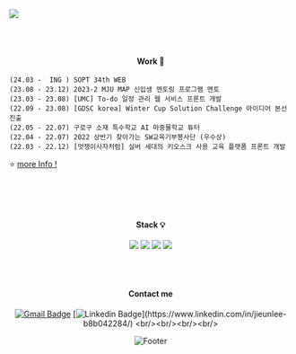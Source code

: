 <img src="https://capsule-render.vercel.app/api?type=waving&color=9C9EFE&&fontColor=FFFFFF&height=100&section=header&text=%20&desc=%20&fontSize=45&0&animation=twinkling&stroke=B1E1FF&strokeWidth=2.2&descAlign=85&descAlignY=55" />


  
  <br/><br/>
  <div align="center">    

  ####  Work      📌
  </div>   
     
    (24.03 -  ING ) SOPT 34th WEB
    (23.08 - 23.12) 2023-2 MJU MAP 신입생 멘토링 프로그램 멘토
    (23.03 - 23.08) [UMC] To-do 일정 관리 웹 서비스 프론트 개발
    (22.09 - 23.08) [GDSC korea] Winter Cup Solution Challenge 아이디어 본선 진출
    (22.05 - 22.07) 구로구 소재 특수학교 AI 마중물학교 튜터
    (22.04 - 22.07) 2022 상반기 찾아가는 SW교육기부봉사단 (우수상)
    (22.03 - 22.12) [멋쟁이사자처럼] 실버 세대의 키오스크 사용 교육 플랫폼 프론트 개발
    
    
    
    
    
    
     
⭐ [more Info !](https://www.notion.so/jini77u/Portfolio-dbc682ed59a64890acd2acdc59a84866)     
    
<br/><br/><br/>   

<div align="center">   

  
  
   ####  Stack  💡
<!-- <img src="https://img.shields.io/badge/Python-3776AB?style=for-the-badge&logo=Python&logoColor=FFFFFF"> -->


<!-- <img src="https://img.shields.io/badge/JavaScript-F7DF1E?style=for-the-badge&logo=JavaScript&logoColor=FFFFFF"> -->
<img src="https://img.shields.io/badge/JavaScript-F7DF1E?style=flat-square&logo=javascript&logoColor=black"/>

<!-- <img src="https://img.shields.io/badge/React-61DAFB?style=for-the-badge&logo=React&logoColor=FFFFFF">  -->
<img src="https://img.shields.io/badge/React-61DAFB?style=flat-square&logo=React&logoColor=black"/>    
<img src="https://img.shields.io/badge/Typescript-3178C6?style=flat-square&logo=Typescript&logoColor=white"/>
<img src="https://img.shields.io/badge/Python-3776AB?style=flat-square&logo=Python&logoColor=white"/>

  <br/>   
<!-- <img src="https://img.shields.io/badge/Java-007396?style=for-the-badge&logo=OpenJDK&logoColor=white"/> -->
<!-- <img src="https://img.shields.io/badge/Kotlin-7F52FF?style=for-the-badge&logo=Kotlin&logoColor=FFFFFF"> -->
<!-- <img src="https://img.shields.io/badge/Oracle-F80000?style=for-the-badge&logo=oracle&logoColor=FFFFFF"> -->
<!-- <img src="https://img.shields.io/badge/mysql-4479A1?style=for-the-badge&logo=mysql&logoColor=FFFFFF"> -->

  <br/><br/>

<!--
  ####  Tools   🛠 -->
<!-- <img src="https://img.shields.io/badge/GitHub-181717?style=for-the-badge&logo=GitHub&logoColor=FFFFFF"> -->
<!-- <img src="https://img.shields.io/badge/Notion-000000?style=for-the-badge&logo=Notion&logoColor=FFFFFF">
<img src="https://img.shields.io/badge/Slack-4A154B?style=for-the-badge&logo=Slack&logoColor=FFFFFF"> -->
<!-- <img src="https://img.shields.io/badge/Figma-F24E1E?style=for-the-badge&logo=Figma&logoColor=FFFFFF">   -->
<!-- <img src="https://img.shields.io/badge/Discord-5865F2?style=for-the-badge&logo=discord&logoColor=FFFFFF">  

  <br/>   
<img src="https://img.shields.io/badge/Visual Studio Code-007ACC?style=for-the-badge&logo=Visual Studio Code&logoColor=FFFFFF">
<!-- <img src="https://img.shields.io/badge/Android Studio-3DDC84?style=for-the-badge&logo=Android Studio&logoColor=FFFFFF">-->
<!-- <img src="https://img.shields.io/badge/Eclipse IDE-2C2255?style=for-the-badge&logo=Eclipse IDE&logoColor=FFFFFF"> -->


     
####  Contact me   

[![Gmail Badge](https://img.shields.io/badge/Gmail-d14836?style=flat-square&logo=Gmail&logoColor=white&link=mailto:jul061055@gmail.com)](mailto:jul061055@gmail.com)
  [![Linkedin Badge](https://img.shields.io/badge/-LinkedIn-blue?style=flat-square&logo=Linkedin&logoColor=white&link=[https://www.linkedin.com/in/jieunlee-b8b042284](https://www.linkedin.com/in/jieunlee-b8b042284)/)](https://www.linkedin.com/in/jieunlee-b8b042284/)
  <br/><br/><br/><br/>

   ![Footer](https://capsule-render.vercel.app/api?type=waving&color=auto&height=100&section=footer)
   
</div>
